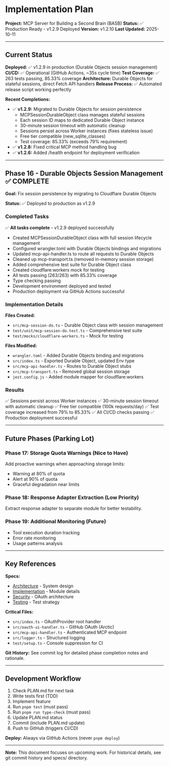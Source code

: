 # Implementation Plan

**Project:** MCP Server for Building a Second Brain (BASB)
**Status:** ✅ Production Ready - v1.2.9 Deployed
**Version:** v1.2.10
**Last Updated:** 2025-10-11

---

## Current Status

**Deployed:** ✅ v1.2.9 in production (Durable Objects session management)
**CI/CD:** ✅ Operational (GitHub Actions, ~35s cycle time)
**Test Coverage:** ✅ 263 tests passing, 85.33% coverage
**Architecture:** Durable Objects for stateful sessions, direct Fetch API handlers
**Release Process:** ✅ Automated release script working perfectly

**Recent Completions:**
- ✅ **v1.2.9:** Migrated to Durable Objects for session persistence
  - MCPSessionDurableObject class manages stateful sessions
  - Each session ID maps to dedicated Durable Object instance
  - 30-minute session timeout with automatic cleanup
  - Sessions persist across Worker instances (fixes stateless issue)
  - Free tier compatible (new_sqlite_classes)
  - Test coverage: 85.33% (exceeds 79% requirement)
- ✅ **v1.2.8:** Fixed critical MCP method handling bug
- ✅ **v1.2.6:** Added /health endpoint for deployment verification

---

## Phase 16 - Durable Objects Session Management ✅ **COMPLETE**

**Goal:** Fix session persistence by migrating to Cloudflare Durable Objects

**Status:** ✅ Deployed to production as v1.2.9

### Completed Tasks

✅ **All tasks complete** - v1.2.9 deployed successfully
- Created MCPSessionDurableObject class with full session lifecycle management
- Configured wrangler.toml with Durable Objects bindings and migrations
- Updated mcp-api-handler.ts to route all requests to Durable Objects
- Cleaned up mcp-transport.ts (removed in-memory session storage)
- Added comprehensive test suite for Durable Object class
- Created cloudflare:workers mock for testing
- All tests passing (263/263) with 85.33% coverage
- Type checking passing
- Development environment deployed and tested
- Production deployment via GitHub Actions successful

### Implementation Details

**Files Created:**
- `src/mcp-session-do.ts` - Durable Object class with session management
- `test/unit/mcp-session-do.test.ts` - Comprehensive test suite
- `test/mocks/cloudflare-workers.ts` - Mock for testing

**Files Modified:**
- `wrangler.toml` - Added Durable Objects binding and migrations
- `src/index.ts` - Exported Durable Object, updated Env type
- `src/mcp-api-handler.ts` - Routes to Durable Object stubs
- `src/mcp-transport.ts` - Removed global session storage
- `jest.config.js` - Added module mapper for cloudflare:workers

### Results

✅ Sessions persist across Worker instances
✅ 30-minute session timeout with automatic cleanup
✅ Free tier compatible (100k requests/day)
✅ Test coverage increased from 79% to 85.33%
✅ All CI/CD checks passing
✅ Production deployment successful

---

## Future Phases (Parking Lot)

### Phase 17: Storage Quota Warnings (Nice to Have)
Add proactive warnings when approaching storage limits:
- Warning at 80% of quota
- Alert at 90% of quota
- Graceful degradation near limits

### Phase 18: Response Adapter Extraction (Low Priority)
Extract response adapter to separate module for better testability.

### Phase 19: Additional Monitoring (Future)
- Tool execution duration tracking
- Error rate monitoring
- Usage patterns analysis

---

## Key References

**Specs:**
- [Architecture](specs/architecture.md) - System design
- [Implementation](specs/implementation.md) - Module details
- [Security](specs/security.md) - OAuth architecture
- [Testing](specs/testing.md) - Test strategy

**Critical Files:**
- `src/index.ts` - OAuthProvider root handler
- `src/oauth-ui-handler.ts` - GitHub OAuth (Arctic)
- `src/mcp-api-handler.ts` - Authenticated MCP endpoint
- `src/logger.ts` - Structured logging
- `test/setup.ts` - Console suppression for CI

**Git History:**
See commit log for detailed phase completion notes and rationale.

---

## Development Workflow

1. Check PLAN.md for next task
2. Write tests first (TDD)
3. Implement feature
4. Run `pnpm test` (must pass)
5. Run `pnpm run type-check` (must pass)
6. Update PLAN.md status
7. Commit (include PLAN.md update)
8. Push to GitHub (triggers CI/CD)

**Deploy:** Always via GitHub Actions (never `pnpm deploy`)

---

**Note:** This document focuses on upcoming work. For historical details, see git commit history and specs/ directory.
